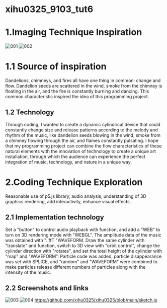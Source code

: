 # xihu0325_9103_tut6
# 1.Imaging Technique Inspiration
![001](images/pexels-anton-atanasov-225845.jpg)
![002](images/pexels-dmitriy-ganin-7716392.jpg)
# 1.1 Source of inspiration
Dandelions, chimneys, and fires all have one thing in common: change and flow. Dandelion seeds are scattered in the wind, smoke from the chimney is floating in the air, and the fire is constantly burning and dancing. This common characteristic inspired the idea of this programming project.

## 1.2 Technology

Through coding, I wanted to create a dynamic cylindrical device that could constantly change size and release patterns according to the melody and rhythm of the music, like dandelion seeds blowing in the wind, smoke from a chimney flowing through the air, and flames constantly pulsating. I hope that my programming project can combine the flow characteristics of these natural elements with the innovation of technology to create a unique art installation, through which the audience can experience the perfect integration of music, technology, and nature in a unique way.

# 2.Coding Technique Exploration
Reasonable use of p5.js library, audio analysis, understanding of 3D graphics rendering, add interactivity, enhance visual effects.

## 2.1 Implementation technology

Set a "button" to control audio playback with function, and add a "WEB" to turn on 3D rendering mode with "WEBGL". The amplitude data of the music was obtained with ". ffT "WAVEFORM.  Draw the same cylinder with "translate" and function, switch to 3D view with "orbit control", change the cylinder direction with "rotates", and set the total height of the cylinder with "map" and "WAVEFORM".  Particle code was added, particle disappearance was set with SPLICE, and "random" and "WAVEFORM" were combined to make particles release different numbers of particles along with the intensity of the music.

## 2.2 Screenshots and links
![003](images/002.jpg)
![004](images/003.jpg)
https://github.com/xihu0325/xihu0325/blob/main/sketch.js
